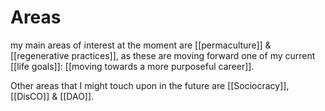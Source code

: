 # Areas

my main areas of interest at the moment are [[permaculture]] & [[regenerative practices]], as these are moving forward one of my current [[life goals]]: [[moving towards a more purposeful career]].

Other areas that I might touch upon in the future are [[Sociocracy]], [[DisCO]] & [[DAO]].